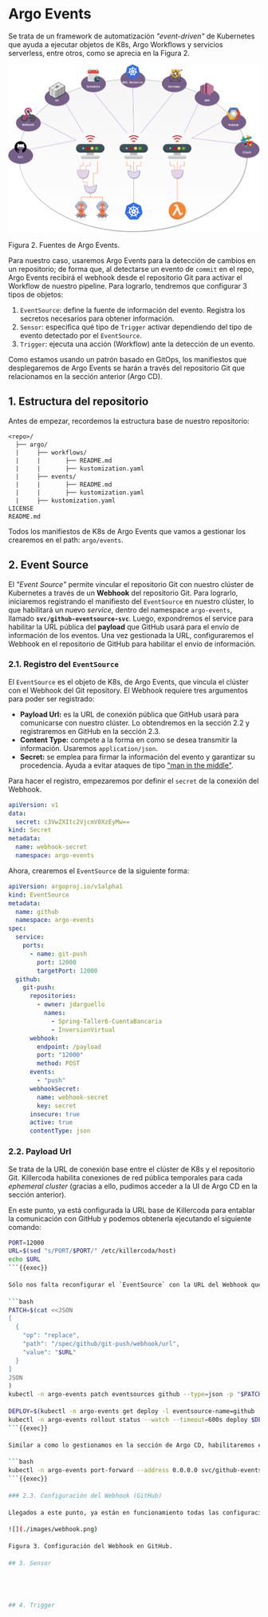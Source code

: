 # Argo Events

Se trata de un framework de automatización _"event-driven"_ de Kubernetes que ayuda a ejecutar objetos de K8s, Argo Workflows y servicios serverless, entre otros, como se aprecia en la Figura 2.

![](./images/argo-events.png)

Figura 2. Fuentes de Argo Events.

Para nuestro caso, usaremos Argo Events para la detección de cambios en un repositorio; de forma que, al detectarse un evento de `commit` en el repo, Argo Events recibirá el webhook desde el repositorio Git para activar el Workflow de nuestro pipeline. Para lograrlo, tendremos que configurar 3 tipos de objetos:

1. `EventSource`: define la fuente de información del evento. Registra los secretos necesarios para obtener información.
2. `Sensor`: especifica qué tipo de `Trigger` activar dependiendo del tipo de evento detectado por el `EventSource`.
3. `Trigger`: ejecuta una acción (Workflow) ante la detección de un evento.

Como estamos usando un patrón basado en GitOps, los manifiestos que desplegaremos de Argo Events se harán a través del repositorio Git que relacionamos en la sección anterior (Argo CD).

## 1. Estructura del repositorio

Antes de empezar, recordemos la estructura base de nuestro repositorio:

```text
<repo>/
  ├── argo/
  |     ├── workflows/
  |     |       ├── README.md
  |     |       ├── kustomization.yaml
  |     ├── events/
  |     |       ├── README.md
  |     |       ├── kustomization.yaml
  |     ├── kustomization.yaml
LICENSE
README.md
```

Todos los manifiestos de K8s de Argo Events que vamos a gestionar los crearemos en el path: `argo/events`.

## 2. Event Source

El _"Event Source"_ permite vincular el repositorio Git con nuestro clúster de Kubernetes a través de un __Webhook__ del repositorio Git. Para lograrlo, iniciaremos registrando el manifiesto del `EventSource` en nuestro clúster, lo que habilitará un nuevo _service_, dentro del namespace `argo-events`, llamado __`svc/github-eventsource-svc`__. Luego, expondremos el service para habilitar la URL pública del __payload__ que GitHub usará para el envío de información de los eventos. Una vez gestionada la URL, configuraremos el Webhook en el repositorio de GitHub para habilitar el envío de información.

### 2.1. Registro del `EventSource`

El `EventSource` es el objeto de K8s, de Argo Events, que vincula el clúster con el Webhook del Git repository. El Webhook requiere tres argumentos para poder ser registrado:

* __Payload Url:__ es la URL de conexión pública que GitHub usará para comunicarse con nuestro clúster. Lo obtendremos en la sección 2.2 y registraremos en GitHub en la sección 2.3.
* __Content Type:__ compete a la forma en como se desea transmitir la información. Usaremos `application/json`.
* __Secret:__ se emplea para firmar la información del evento y garantizar su procedencia. Ayuda a evitar ataques de tipo ["man in the middle"](https://www.ibm.com/think/topics/man-in-the-middle).

Para hacer el registro, empezaremos por definir el `secret` de la conexión del Webhook.

```yaml
apiVersion: v1
data:
  secret: c3VwZXItc2VjcmV0XzEyMw==
kind: Secret
metadata:
  name: webhook-secret
  namespace: argo-events
```

Ahora, crearemos el `EventSource` de la siguiente forma:

```yaml
apiVersion: argoproj.io/v1alpha1
kind: EventSource
metadata:
  name: github
  namespace: argo-events
spec:
  service:
    ports:
      - name: git-push
        port: 12000
        targetPort: 12000
  github:
    git-push:
      repositories:
        - owner: jdarguello
          names:
            - Spring-Taller6-CuentaBancaria
            - InversionVirtual
      webhook:
        endpoint: /payload
        port: "12000"
        method: POST
      events:
        - "push"
      webhookSecret:
        name: webhook-secret
        key: secret
      insecure: true
      active: true
      contentType: json
```

### 2.2. Payload Url

Se trata de la URL de conexión base entre el clúster de K8s y el repositorio Git. Killercoda habilita conexiones de red pública temporales para cada _ephemeral cluster_ (gracias a ello, pudimos acceder a la UI de Argo CD en la sección anterior). 

En este punto, ya está configurada la URL base de Killercoda para entablar la comunicación con GitHub y podemos obtenerla ejecutando el siguiente comando:

```bash
PORT=12000
URL=$(sed "s/PORT/$PORT/" /etc/killercoda/host)
echo $URL
```{{exec}}

Sólo nos falta reconfigurar el `EventSource` con la URL del Webhook que acabamos de imprimir y volver a re-desplegar el pod asociado a este. Para ello, ejecutaremos lo siguiente:

```bash
PATCH=$(cat <<JSON
[
  {
    "op": "replace",
    "path": "/spec/github/git-push/webhook/url",
    "value": "$URL"
  }
]
JSON
)
kubectl -n argo-events patch eventsources github --type=json -p "$PATCH"

DEPLOY=$(kubectl -n argo-events get deploy -l eventsource-name=github -o jsonpath='{.items[0].metadata.name}')
kubectl -n argo-events rollout status --watch --timeout=600s deploy $DEPLOY
```{{exec}}

Similar a como lo gestionamos en la sección de Argo CD, habilitaremos el puerto `12000` de nuestro cluster de Kubernetes y lo conectaremos al service de Argo Events (`svc/github-eventsource-svc`) de la siguiente forma:

```bash
kubectl -n argo-events port-forward --address 0.0.0.0 svc/github-eventsource-svc 12000:12000 > /dev/null &
```{{exec}}

### 2.3. Configuración del Webhook (GitHub)

Llegados a este punto, ya están en funcionamiento todas las configuraciones del clúster para recibir los eventos desde GitHub via Webhook. Sólo debemos registrarlos en GitHub, como se muestra en la Figura 3.

![](./images/webhook.png)

Figura 3. Configuración del Webhook en GitHub.

## 3. Sensor




## 4. Trigger





